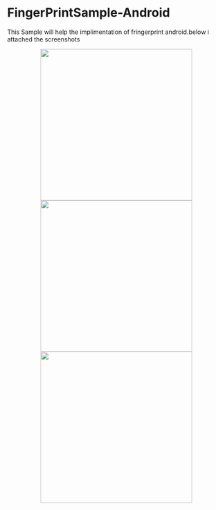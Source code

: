 # FingerPrintSample-Android
This Sample will help the implimentation of fringerprint android.below i attached the screenshots
<p  align="center">
  <img src="https://cloud.githubusercontent.com/assets/13434181/17456084/2c3648be-5be9-11e6-845b-96be2cba0933.png" width="350"/>
  <br />
  
  
 <img src="https://cloud.githubusercontent.com/assets/13434181/17456090/3a5e6f8e-5be9-11e6-997c-2552c1f1a5db.png" width="350"/>
 <br />
 
 
  <img src="https://cloud.githubusercontent.com/assets/13434181/17456089/3a5d05ae-5be9-11e6-8f97-984b26893e69.png" width="350"/>
  <br />
 
</p>

